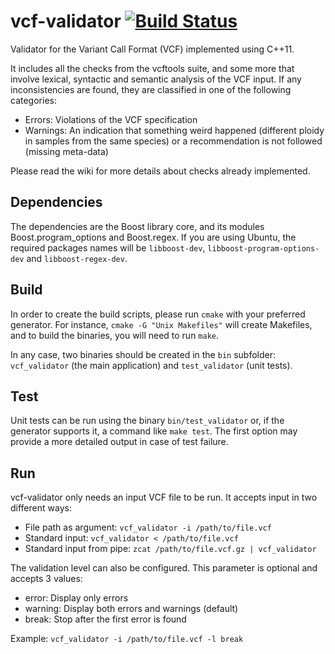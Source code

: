 # vcf-validator [![Build Status](https://travis-ci.org/cyenyxe/vcf-validator.svg)](https://travis-ci.org/cyenyxe/vcf-validator)

Validator for the Variant Call Format (VCF) implemented using C++11.

It includes all the checks from the vcftools suite, and some more that involve lexical, syntactic and semantic analysis of the VCF input. If any inconsistencies are found, they are classified in one of the following categories:

* Errors: Violations of the VCF specification
* Warnings: An indication that something weird happened (different ploidy in samples from the same species) or a recommendation is not followed (missing meta-data)

Please read the wiki for more details about checks already implemented.

## Dependencies

The dependencies are the Boost library core, and its modules Boost.program_options and Boost.regex.
If you are using Ubuntu, the required packages names will be `libboost-dev`, `libboost-program-options-dev` and `libboost-regex-dev`.

## Build

In order to create the build scripts, please run `cmake` with your preferred generator. For instance, `cmake -G "Unix Makefiles"` will create Makefiles, and to build the binaries, you will need to run `make`.

In any case, two binaries should be created in the `bin` subfolder: `vcf_validator` (the main application) and `test_validator` (unit tests).

## Test

Unit tests can be run using the binary `bin/test_validator` or, if the generator supports it, a command like `make test`. The first option may provide a more detailed output in case of test failure.

## Run

vcf-validator only needs an input VCF file to be run. It accepts input in two different ways:

* File path as argument: `vcf_validator -i /path/to/file.vcf`
* Standard input: `vcf_validator < /path/to/file.vcf`
* Standard input from pipe: `zcat /path/to/file.vcf.gz | vcf_validator`

The validation level can also be configured. This parameter is optional and accepts 3 values:

* error: Display only errors
* warning: Display both errors and warnings (default)
* break: Stop after the first error is found

Example: `vcf_validator -i /path/to/file.vcf -l break`
